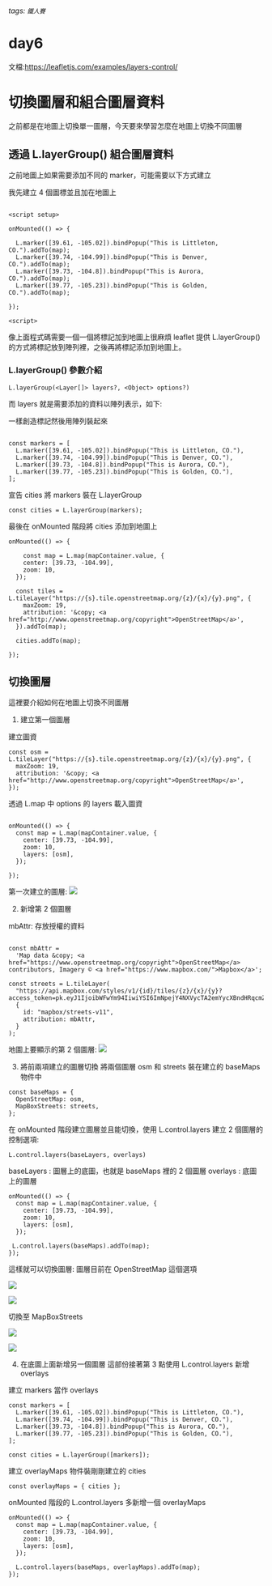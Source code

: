 ###### tags: `鐵人賽`

# day6

文檔:https://leafletjs.com/examples/layers-control/

# 切換圖層和組合圖層資料

之前都是在地圖上切換單一圖層，今天要來學習怎麼在地圖上切換不同圖層

## 透過 L.layerGroup() 組合圖層資料

之前地圖上如果需要添加不同的 marker，可能需要以下方式建立

我先建立 4 個圖標並且加在地圖上

```javascript!

<script setup>

onMounted(() => {

  L.marker([39.61, -105.02]).bindPopup("This is Littleton, CO.").addTo(map);
  L.marker([39.74, -104.99]).bindPopup("This is Denver, CO.").addTo(map);
  L.marker([39.73, -104.8]).bindPopup("This is Aurora, CO.").addTo(map);
  L.marker([39.77, -105.23]).bindPopup("This is Golden, CO.").addTo(map);

});

<script>
```

像上面程式碼需要一個一個將標記加到地圖上很麻煩 leaflet 提供 L.layerGroup()的方式將標記放到陣列裡，之後再將標記添加到地圖上。

### L.layerGroup() 參數介紹

    L.layerGroup(<Layer[]> layers?, <Object> options?)

而 layers 就是需要添加的資料以陣列表示，如下:

一樣創造標記然後用陣列裝起來

```javascript!

const markers = [
  L.marker([39.61, -105.02]).bindPopup("This is Littleton, CO."),
  L.marker([39.74, -104.99]).bindPopup("This is Denver, CO."),
  L.marker([39.73, -104.8]).bindPopup("This is Aurora, CO."),
  L.marker([39.77, -105.23]).bindPopup("This is Golden, CO."),
];

```

宣告 cities 將 markers 裝在 L.layerGroup

```javascript!
const cities = L.layerGroup(markers);
```

最後在 onMounted 階段將 cities 添加到地圖上

```javascript!
onMounted(() => {

    const map = L.map(mapContainer.value, {
    center: [39.73, -104.99],
    zoom: 10,
  });

  const tiles = L.tileLayer("https://{s}.tile.openstreetmap.org/{z}/{x}/{y}.png", {
    maxZoom: 19,
    attribution: '&copy; <a href="http://www.openstreetmap.org/copyright">OpenStreetMap</a>',
  }).addTo(map);

  cities.addTo(map);

});
```

## 切換圖層

這裡要介紹如何在地圖上切換不同圖層

1. 建立第一個圖層

建立圖資

```javascript!
const osm = L.tileLayer("https://{s}.tile.openstreetmap.org/{z}/{x}/{y}.png", {
  maxZoom: 19,
  attribution: '&copy; <a href="http://www.openstreetmap.org/copyright">OpenStreetMap</a>',
});

```

透過 L.map 中 options 的 layers 載入圖資

```javascript!

onMounted(() => {
  const map = L.map(mapContainer.value, {
    center: [39.73, -104.99],
    zoom: 10,
    layers: [osm],
  });

});

```

第一次建立的圖層:
![](https://i.imgur.com/2hyZd0W.png)

2. 新增第 2 個圖層

mbAttr: 存放授權的資料

```javascript!

const mbAttr =
  'Map data &copy; <a href="https://www.openstreetmap.org/copyright">OpenStreetMap</a> contributors, Imagery © <a href="https://www.mapbox.com/">Mapbox</a>';

const streets = L.tileLayer(
  "https://api.mapbox.com/styles/v1/{id}/tiles/{z}/{x}/{y}?access_token=pk.eyJ1IjoibWFwYm94IiwiYSI6ImNpejY4NXVycTA2emYycXBndHRqcmZ3N3gifQ.rJcFIG214AriISLbB6B5aw",
  {
    id: "mapbox/streets-v11",
    attribution: mbAttr,
  }
);

```

地圖上要顯示的第 2 個圖層:
![](https://i.imgur.com/Qzfxt07.png)

3. 將前兩項建立的圖層切換
   將兩個圖層 osm 和 streets 裝在建立的 baseMaps 物件中

```javascript!
const baseMaps = {
  OpenStreetMap: osm,
  MapBoxStreets: streets,
};
```

在 onMounted 階段建立圖層並且能切換，使用 L.control.layers 建立 2 個圖層的控制選項:

    L.control.layers(baseLayers, overlays)

baseLayers : 圖層上的底圖，也就是 baseMaps 裡的 2 個圖層
overlays : 底圖上的圖層

```javascript!
onMounted(() => {
  const map = L.map(mapContainer.value, {
    center: [39.73, -104.99],
    zoom: 10,
    layers: [osm],
  });

 L.control.layers(baseMaps).addTo(map);
});
```

這樣就可以切換圖層:
圖層目前在 OpenStreetMap 這個選項

![](https://i.imgur.com/L6WCGn5.png)

![](https://i.imgur.com/hhw2eaH.png)

切換至 MapBoxStreets

![](https://i.imgur.com/4OAiloi.png)

![](https://i.imgur.com/3XrD9u3.png)

4. 在底圖上面新增另一個圖層
   這部份接著第 3 點使用 L.control.layers 新增 overlays

建立 markers 當作 overlays

```javascript!
const markers = [
  L.marker([39.61, -105.02]).bindPopup("This is Littleton, CO."),
  L.marker([39.74, -104.99]).bindPopup("This is Denver, CO."),
  L.marker([39.73, -104.8]).bindPopup("This is Aurora, CO."),
  L.marker([39.77, -105.23]).bindPopup("This is Golden, CO."),
];

const cities = L.layerGroup([markers]);
```

建立 overlayMaps 物件裝剛剛建立的 cities

```javascript!
const overlayMaps = { cities };
```

onMounted 階段的 L.control.layers 多新增一個 overlayMaps

```javascript!
onMounted(() => {
  const map = L.map(mapContainer.value, {
    center: [39.73, -104.99],
    zoom: 10,
    layers: [osm],
  });

  L.control.layers(baseMaps, overlayMaps).addTo(map);
});
```
